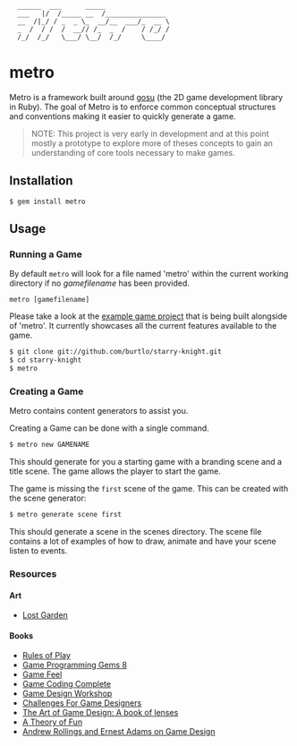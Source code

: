 ```
  ______  ___      _____
  ___   |/  /_____ __  /_______________
  __  /|_/ / _  _ \_  __/__  ___/_  __ \
  _  /  / /  /  __// /_  _  /    / /_/ /
  /_/  /_/   \___/ \__/  /_/     \____/

```
# metro

Metro is a framework built around [gosu](https://github.com/jlnr/gosu) (the 2D game development library in Ruby). The goal of Metro is to enforce common conceptual structures and conventions making it easier to quickly generate a game.

> NOTE: This project is very early in development and at this point mostly a prototype to explore more of theses concepts to gain an understanding of core tools necessary to make games.

## Installation

    $ gem install metro

## Usage

### Running a Game

By default `metro` will look for a file named 'metro' within the current working directory if no *gamefilename* has been provided.

```
metro [gamefilename]
```

Please take a look at the [example game project](https://github.com/burtlo/starry-knight) that is being built alongside of 'metro'. It currently showcases all the current features available to the game.

```bash
$ git clone git://github.com/burtlo/starry-knight.git
$ cd starry-knight
$ metro
```

### Creating a Game

Metro contains content generators to assist you.

Creating a Game can be done with a single command.

```bash
$ metro new GAMENAME
```

This should generate for you a starting game with a branding scene and a title scene. The game allows the player to start the game.

The game is missing the `first` scene of the game. This can be created with the scene generator:

```bash
$ metro generate scene first
```

This should generate a scene in the scenes directory. The scene file contains a lot of examples of how to draw, animate and have your scene listen to events.


### Resources

#### Art

* [Lost Garden](http://www.lostgarden.com/2007/05/dancs-miraculously-flexible-game.html)

#### Books

* [Rules of Play](http://www.amazon.com/dp/0262240459)
* [Game Programming Gems 8](http://www.amazon.com/dp/1584507020)
* [Game Feel](http://www.amazon.com/dp/0123743281)
* [Game Coding Complete](http://www.amazon.com/dp/1584506806)
* [Game Design Workshop](http://www.amazon.com/dp/0240809742)
* [Challenges For Game Designers](http://www.amazon.com/dp/158450580X)
* [The Art of Game Design: A book of lenses](http://www.amazon.com/dp/0123694965)
* [A Theory of Fun](http://www.theoryoffun.com)
* [Andrew Rollings and Ernest Adams on Game Design](http://www.amazon.com/dp/1592730019)